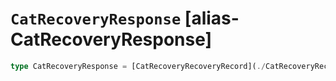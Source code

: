 # `CatRecoveryResponse` [alias-CatRecoveryResponse]
```typescript
type CatRecoveryResponse = [CatRecoveryRecoveryRecord](./CatRecoveryRecoveryRecord.md)[];
```
